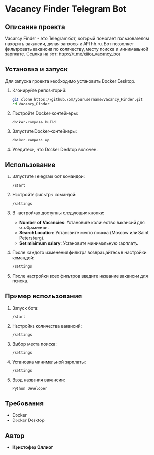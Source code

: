 # Vacancy Finder Telegram Bot

## Описание проекта

Vacancy Finder - это Telegram бот, который помогает пользователям находить вакансии, делая запросы к API hh.ru. Бот позволяет фильтровать вакансии по количеству, месту поиска и минимальной зарплате.
Ссылка на бот: https://t.me/elliot_vacancy_bot

## Установка и запуск

Для запуска проекта необходимо установить Docker Desktop.

1. Клонируйте репозиторий:
    ```sh
    git clone https://github.com/yourusername/Vacancy_Finder.git
    cd Vacancy_Finder
    ```

2. Постройте Docker-контейнеры:
    ```sh
    docker-compose build
    ```

3. Запустите Docker-контейнеры:
    ```sh
    docker-compose up
    ```

4. Убедитесь, что Docker Desktop включен.

## Использование

1. Запустите Telegram бот командой:
    ```sh
    /start
    ```

2. Настройте фильтры командой:
    ```sh
    /settings
    ```

3. В настройках доступны следующие кнопки:
    - **Number of Vacancies**: Установите количество вакансий для отображения.
    - **Search Location**: Установите место поиска (Moscow или Saint Petersburg).
    - **Set minimum salary**: Установите минимальную зарплату.

4. После каждого изменения фильтра возвращайтесь в настройки командой:
    ```sh
    /settings
    ```

5. После настройки всех фильтров введите название вакансии для поиска.

## Пример использования

1. Запуск бота:
    ```
    /start
    ```

2. Настройка количества вакансий:
    ```
    /settings
    ```

3. Выбор места поиска:
    ```
    /settings
    ```

4. Установка минимальной зарплаты:
    ```
    /settings
    ```

5. Ввод названия вакансии:
    ```
    Python Developer
    ```

## Требования

- Docker
- Docker Desktop

## Автор

- **Кристофер Эллиот**

